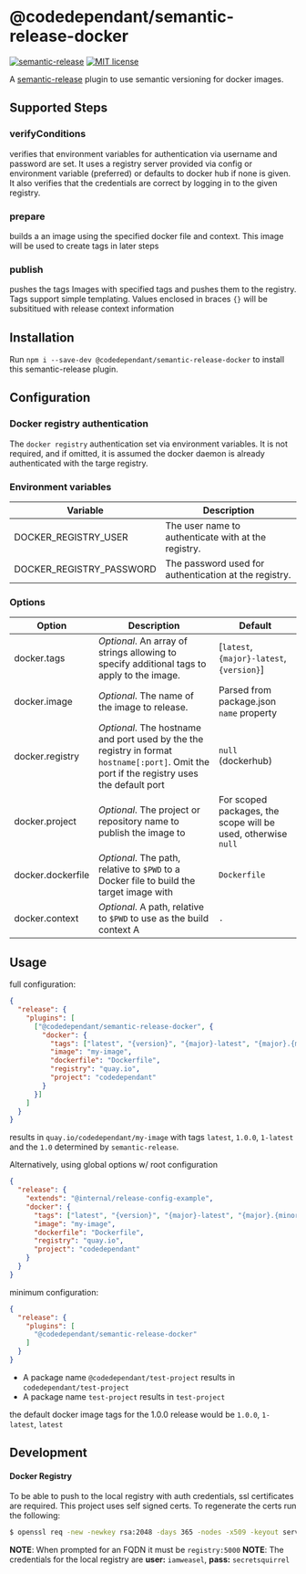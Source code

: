 # @codedependant/semantic-release-docker

[![semantic-release](https://img.shields.io/badge/%20%20%F0%9F%93%A6%F0%9F%9A%80-semantic--release-e10079.svg)](https://github.com/semantic-release/semantic-release)
[![MIT license](https://img.shields.io/npm/l/@codedependant/semantic-release-docker.svg)](https://www.npmjs.com/package/@codedependant/semantic-release-docker)

A [semantic-release](https://github.com/semantic-release/semantic-release) plugin to use semantic versioning for docker images.

## Supported Steps

### verifyConditions

verifies that environment variables for authentication via username and password are set.
It uses a registry server provided via config or environment variable (preferred) or defaults to docker hub if none is given.
It also verifies that the credentials are correct by logging in to the given registry.

### prepare

builds a an image using the specified docker file and context. This image will be used to create tags in later steps

### publish

pushes the tags Images with specified tags and pushes them to the registry.
Tags support simple templating. Values enclosed in braces `{}` will be subsititued with release context information

## Installation

Run `npm i --save-dev @codedependant/semantic-release-docker` to install this semantic-release plugin.

## Configuration

### Docker registry authentication

The `docker registry` authentication set via environment variables. It is not required, and if
omitted, it is assumed the docker daemon is already authenticated with the targe registry.

### Environment variables

| Variable                 | Description                                                                               |
| ------------------------ | ----------------------------------------------------------------------------------------- |
| DOCKER_REGISTRY_USER     | The user name to authenticate with at the registry.                                       |
| DOCKER_REGISTRY_PASSWORD | The password used for authentication at the registry.                                     |

### Options

| Option                | Description                                                                                                                                 | Default
| --------------------- | ------------------------------------------------------------------------------------------------------------------------------------------- | --------
| docker.tags           | _Optional_. An array of strings allowing to specify additional tags to apply to the image.                                                  | [`latest`, `{major}-latest`, `{version}`] |
| docker.image          | _Optional_. The name of the image to release.                                                                                               | Parsed from package.json `name` property
| docker.registry       | _Optional_. The hostname and port used by the the registry in format `hostname[:port]`. Omit the port if the registry uses the default port | `null` (dockerhub)
| docker.project        | _Optional_. The project or repository name to publish the image to                                                                          | For scoped packages, the scope will be used, otherwise `null`
| docker.dockerfile     | _Optional_. The path, relative to `$PWD` to a Docker file to build the target image with                                                    | `Dockerfile`
| docker.context        | _Optional_. A path, relative to `$PWD` to use as the build context A                                                                        | `.`

## Usage

full configuration:

```json
{
  "release": {
    "plugins": [
      ["@codedependant/semantic-release-docker", {
        "docker": {
          "tags": ["latest", "{version}", "{major}-latest", "{major}.{minor}"],
          "image": "my-image",
          "dockerfile": "Dockerfile",
          "registry": "quay.io",
          "project": "codedependant"
        }
      }]
    ]
  }
}
```

results in `quay.io/codedependant/my-image` with tags `latest`, `1.0.0`, `1-latest` and the `1.0` determined by `semantic-release`.

Alternatively, using global options w/ root configuration
```json
{
  "release": {
    "extends": "@internal/release-config-example",
    "docker": {
      "tags": ["latest", "{version}", "{major}-latest", "{major}.{minor}"],
      "image": "my-image",
      "dockerfile": "Dockerfile",
      "registry": "quay.io",
      "project": "codedependant"
    }
  }
}
```

minimum configuration:

```json
{
  "release": {
    "plugins": [
      "@codedependant/semantic-release-docker"
    ]
  }
}
```

* A package name `@codedependant/test-project` results in `codedependant/test-project`
* A package name `test-project` results in `test-project`

the default docker image tags for the 1.0.0 release would be `1.0.0`, `1-latest`, `latest`

## Development

#### Docker Registry

To be able to push to the local registry with auth credentials, ssl certificates are required.
This project uses self signed certs. To regenerate the certs run the following:

```bash
$ openssl req -new -newkey rsa:2048 -days 365 -nodes -x509 -keyout server.key -out server.crt
```

**NOTE**: When prompted for an FQDN it must be `registry:5000`
**NOTE**: The credentials for the local registry are **user:** `iamweasel`, **pass:** `secretsquirrel`
